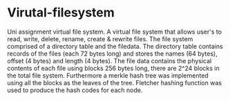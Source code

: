 # Virutal-filesystem
Uni assignment virtual file system. A virtual file system that allows user's to read, write, delete, rename, create &amp; rewrite files. The file system comprised of a directory table and the filedata. The directory table contains records of the files (each 72 bytes long) and stores the names (64 bytes), offset (4 bytes) and length (4 bytes). The file data contains the physical contents of each file using blocks 256 bytes long, there are 2^24 blocks in the total file system. Furthermore a merkle hash tree was implemented using all the blocks as the leaves of the tree. Fletcher hashing function was used to produce the hash codes for each node.   
